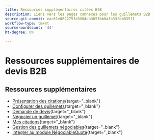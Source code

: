 ```yaml
---
title: Ressources supplémentaires citées B2B
description: Liens vers les pages connexes pour les guillemets B2B
source-git-commit: eac61e862279fe0884db305fbb0a3b33feb035f1
workflow-type: tm+mt
source-wordcount: '44'
ht-degree: 0%

---
```


# Ressources supplémentaires de devis B2B

## Ressources supplémentaires

- [Présentation des citations](https://experienceleague.adobe.com/docs/commerce-admin/b2b/quotes/quotes.html?lang=fr){target="_blank"}
- [Configurer des guillemets](https://experienceleague.adobe.com/docs/commerce-admin/b2b/quotes/configure-quotes.html?lang=fr){target="_blank"}
- [Demande de devis](https://experienceleague.adobe.com/docs/commerce-admin/b2b/quotes/quote-request.html?lang=fr){target="_blank"}
- [Négocier un guillemet](https://experienceleague.adobe.com/docs/commerce-admin/b2b/quotes/quote-price-negotiation.html?lang=fr){target="_blank"}
- [Mes citations](https://experienceleague.adobe.com/docs/commerce-admin/b2b/quotes/account-dashboard-my-quotes.html?lang=fr){target="_blank"}
- [Gestion des guillemets négociables](https://developer.adobe.com/commerce/webapi/rest/b2b/negotiable-manage/){target="_blank"}
- [Intégrer au module NégociableQuote](https://developer.adobe.com/commerce/webapi/rest/b2b/negotiable-quote/){target="_blank"}
